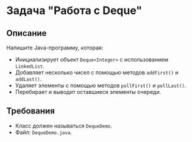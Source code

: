 # Задача "Работа с Deque"

## Описание

Напишите Java-программу, которая:

- Инициализирует объект `Deque<Integer>` с использованием `LinkedList`.
- Добавляет несколько чисел с помощью методов `addFirst()` и `addLast()`.
- Удаляет элементы с помощью методов `pollFirst()` и `pollLast()`.
- Перебирает и выводит оставшиеся элементы очереди.

## Требования

- Класс должен называться `DequeDemo`.
- Файл: `DequeDemo.java`.

